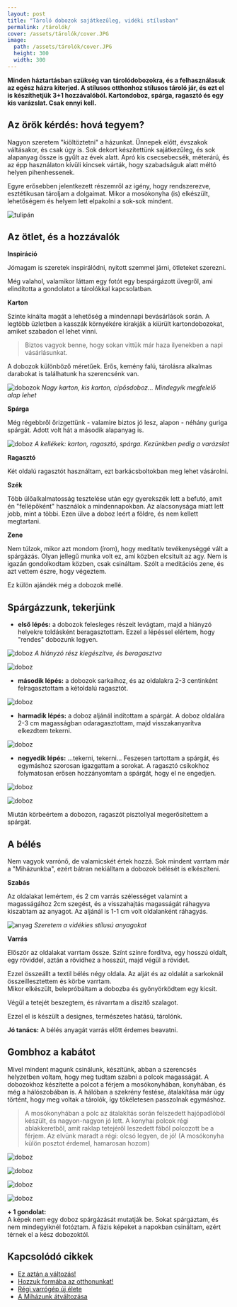 ```yaml
---
layout: post
title: "Tároló dobozok sajátkezűleg, vidéki stílusban" 
permalink: /tárolók/
cover: /assets/tárolók/cover.JPG
image:
  path: /assets/tárolók/cover.JPG
  height: 300
  width: 300
---
```



 **Minden háztartásban szükség van tárolódobozokra, és a felhasználasuk az egész házra kiterjed. A stílusos otthonhoz stílusos tároló jár, és ezt el is készíthetjük 3+1 hozzávalóból. Kartondoboz, spárga, ragasztó és egy kis varázslat. Csak ennyi kell.** 



## Az örök kérdés: hová tegyem?


Nagyon szeretem "kiöltöztetni" a házunkat. Ünnepek előtt, évszakok váltásakor, és csak úgy is. Sok dekort készítettünk sajátkezűleg, és sok alapanyag össze is gyűlt az évek alatt. Apró kis csecsebecsék, méterárú, és az épp használaton kívüli kincsek várták, hogy szabadságuk alatt méltó helyen pihenhessenek.

Egyre erősebben jelentkezett részemről az igény, hogy rendszerezve, esztétikusan tároljam a dolgaimat. Mikor a mosókonyha (is) elkészült, lehetőségem és helyem lett elpakolni a sok-sok  mindent.


![tulipán](/assets/tárolók/IMG_20190416_095143.jpg)



## Az ötlet, és a hozzávalók


**Inspiráció**

Jómagam is szeretek inspirálódni, nyitott szemmel járni, ötleteket szerezni. 

Még valahol, valamikor láttam egy fotót egy bespárgázott üvegről, ami elindította a gondolatot a tárolókkal kapcsolatban.


**Karton**

Szinte kínálta magát a lehetőség a mindennapi bevásárlások során. A legtöbb üzletben a kasszák környékére kirakják a kiürült kartondobozokat, amiket szabadon el lehet vinni.

> Biztos vagyok benne, hogy sokan vittük már haza ilyenekben a napi vásárlásunkat. 

A dobozok különböző méretűek. Erős, kemény falú, tárolásra alkalmas darabokat is találhatunk ha szerencsénk van. 

![dobozok](/assets/tárolók/IMG_20190416_071347.jpg)
_Nagy karton, kis karton, cipősdoboz... Mindegyik megfelelő alap lehet_


**Spárga**

Még régebbről őrizgettünk - valamire biztos jó lesz, alapon - néhány guriga spárgát. Adott volt hát a második alapanyag is. 

![doboz](/assets/tárolók/DSCF2347.JPG)
_A kellékek: karton, ragasztó, spárga. Kezünkben pedig a varázslat_




**Ragasztó**

Két oldalú ragasztót használtam, ezt barkácsboltokban meg lehet vásárolni.

**Szék**

Több ülőalkalmatosság tesztelése után egy gyerekszék lett a befutó, amit én "fellépőként" használok a mindennapokban. Az alacsonysága miatt  lett jobb, mint a többi. Ezen ülve a doboz leért a földre, és nem kellett megtartani.

**Zene**

Nem túlzok, mikor azt mondom (írom), hogy meditatív tevékenységgé vált a spárgázás. Olyan jellegű munka volt ez, ami közben elcsitult az agy. Nem is igazán gondolkodtam közben, csak csináltam. Szólt a meditációs zene, és azt vettem észre, hogy végeztem.

Ez külön ajándék még a dobozok mellé.


## Spárgázzunk, tekerjünk


* **első lépés:** a dobozok felesleges részeit levágtam, majd a hiányzó helyekre toldásként beragasztottam. Ezzel a lépéssel elértem, hogy "rendes" dobozunk legyen.

![doboz](/assets/tárolók/IMG_20190416_213033.jpg)
_A hiányzó rész kiegészítve, és beragasztva_



![doboz](/assets/tárolók/IMG_20190416_172619jav.jpg)



* **második lépés:** a dobozok sarkaihoz, és az oldalakra 2-3 centinként felragasztottam a kétoldalú ragasztót.


![doboz](/assets/tárolók/IMG_20190416_173226jav.jpg)


* **harmadik lépés:** a doboz aljánál indítottam a spárgát. A doboz oldalára 2-3 cm magasságban odaragasztottam, majd visszakanyarítva elkezdtem tekerni.


![doboz](/assets/tárolók/IMG_20190416_173404.jpg)




* **negyedik lépés:** ...tekerni, tekerni... Feszesen tartottam a spárgát, és egymáshoz szorosan igazgattam a sorokat. A ragasztó csíkokhoz folymatosan erősen hozzányomtam a spárgát, hogy el ne engedjen.

![doboz](/assets/tárolók/IMG_20190416_175359.jpg)



![doboz](/assets/tárolók/DSCF2342.JPG)

Miután körbeértem a dobozon, ragaszót pisztollyal megerősítettem a spárgát.




## A bélés

Nem vagyok varrónő, de valamicskét értek hozzá. Sok mindent varrtam már a "Miházunkba", ezért bátran nekiálltam a dobozok bélését is elkészíteni.

**Szabás**


Az oldalakat lemértem, és 2 cm varrás szélességet valamint a magasságához 2cm szegést, és a visszahajtás magasságát ráhagyva kiszabtam az anyagot.
Az aljánál is 1-1 cm volt oldalanként ráhagyás.

![anyag](/assets/tárolók/IMG_20190417_072226.jpg)
_Szeretem a vidékies stílusú anyagokat_


**Varrás**

Először az oldalakat varrtam össze. Színt színre fordítva, egy hosszú oldalt, egy röviddel, aztán a rövidhez a hosszút, majd végül a rövidet.

Ezzel összeállt a textil bélés négy oldala. Az alját és az oldalát a sarkoknál összeillesztettem és körbe varrtam.  
Mikor elkészült, belepróbáltam a dobozba és gyönyörködtem egy kicsit.

Végül a tetejét beszegtem, és rávarrtam a diszítő szalagot. 

Ezzel el is készült a designes, természetes hatású,  tárolónk.

**Jó tanács:** A bélés anyagát varrás előtt érdemes beavatni. 


## Gombhoz a kabátot

Mivel mindent magunk csinálunk, készítünk, abban a szerencsés helyzetben voltam, hogy meg tudtam szabni a polcok magasságát. A dobozokhoz készítette a polcot a férjem a mosókonyhában, konyhában, és még a hálószobában is. A hálóban a szekrény festése, átalakítása már úgy történt, hogy meg voltak a tárolók, így tökéletesen passzolnak egymáshoz.

> A mosókonyhában a polc az átalakítás során felszedett hajópadlóból készült, és nagyon-nagyon jó lett. A konyhai polcok régi ablakkeretből, amit raklap tetejéről leszedett fából polcozott be a férjem. Az elvünk maradt a régi: olcsó legyen, de jó! 
(A mosókonyha külön posztot érdemel, hamarosan hozom) 



![doboz](/assets/tárolók/DSCF2659.JPG)




![doboz](/assets/tárolók/IMG_20190416_074241.jpg)





![doboz](/assets/tárolók/IMG_20190416_223800.jpg)



![doboz](/assets/tárolók/IMG_20190417_073705.jpg)









 **+ 1 gondolat:**  
A képek nem egy doboz spárgázását mutatják be. Sokat spárgáztam, és nem mindegyiknél fotóztam. A fázis képeket a napokban csináltam, ezért térnek el a kész dobozoktól.


## Kapcsolódó cikkek


* [Ez aztán a változás!](/2019-04-11/külsőfalak)
* [Hozzuk formába az otthonunkat!](/2019-03-26/dekoráció)
* [Régi varrógép új élete](/2019-02-12/varrogepasztal)
* [A Miházunk átváltozása](/2019-03-20/költözés)




 

